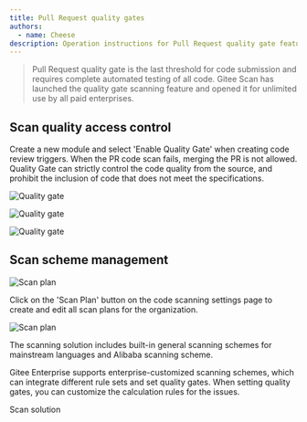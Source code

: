 ```yaml
---
title: Pull Request quality gates
authors:
  - name: Cheese
description: Operation instructions for Pull Request quality gate feature scanning
---
```


> Pull Request quality gate is the last threshold for code submission and requires complete automated testing of all code. Gitee Scan has launched the quality gate scanning feature and opened it for unlimited use by all paid enterprises.

## Scan quality access control

Create a new module and select 'Enable Quality Gate' when creating code review triggers. When the PR code scan fails, merging the PR is not allowed. Quality Gate can strictly control the code quality from the source, and prohibit the inclusion of code that does not meet the specifications.

![Quality gate](https://pic1.zhimg.com/80/v2-c93c936a6eb5fb73580b5d117ed2bda4_1440w.webp)

![Quality gate](https://pic2.zhimg.com/80/v2-33d18ea1b176ae740b178254c7c2921d_1440w.webp)

![Quality gate](https://pic1.zhimg.com/80/v2-5ab2b85926b8bdcab6d9dc74bb631d68_1440w.webp)

## Scan scheme management

![Scan plan](https://pic3.zhimg.com/80/v2-cdadf32bd3a4278da93e2ea1710d9592_1440w.webp)

Click on the 'Scan Plan' button on the code scanning settings page to create and edit all scan plans for the organization.

![Scan plan](https://pic1.zhimg.com/80/v2-ef284848693086a6efd3094de7642edc_1440w.webp)

The scanning solution includes built-in general scanning schemes for mainstream languages and Alibaba scanning scheme.

Gitee Enterprise supports enterprise-customized scanning schemes, which can integrate different rule sets and set quality gates. When setting quality gates, you can customize the calculation rules for the issues.

Scan solution